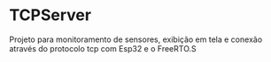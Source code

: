 # TCPServer
Projeto para monitoramento de sensores, exibição em tela e conexão através do protocolo tcp com Esp32 e o FreeRTO.S
